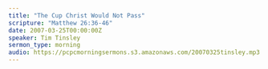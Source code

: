 ```yaml
---
title: "The Cup Christ Would Not Pass"
scripture: "Matthew 26:36-46"
date: 2007-03-25T00:00:00Z
speaker: Tim Tinsley
sermon_type: morning
audio: https://pcpcmorningsermons.s3.amazonaws.com/20070325tinsley.mp3 
---
```



